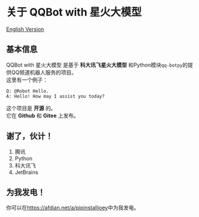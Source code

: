 # 关于 QQBot with 星火大模型
[English Version](README.md)
## 基本信息

QQBot with 星火大模型 是基于 __科大讯飞星火大模型__ 和Python模块`qq-botpy`的提供QQ频道机器人服务的项目。   
这里有一个例子：

```
Q: @Robot Hello.
A: Hello! How may I assist you today? 
```

这个项目是 __开源__ 的。    
它在 __Github__ 和 __Gitee__ 上发布。

## 谢了，伙计！

1. 腾讯
2. Python
3. 科大讯飞
4. JetBrains

## 为我发电！

你可以在<https://afdian.net/a/pipinstalljoey>中为我发电。